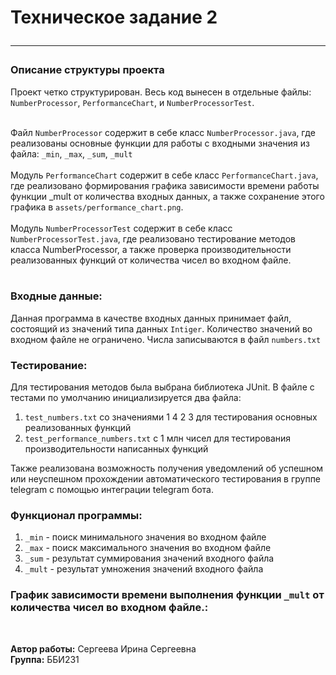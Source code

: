 # Техническое задание 2 <hr>

### Описание структуры проекта
Проект четко структурирован.
Весь код вынесен в отдельные файлы: `NumberProcessor`, `PerformanceChart`, и `NumberProcessorTest`.<br/><br/>

Файл `NumberProcessor` содержит в себе класс `NumberProcessor.java`, где реализованы основные функции для работы с входными значения из файла:
`_min`, `_max`, `_sum`, `_mult`<br/><br/>
Модуль `PerformanceChart` содержит в себе класс `PerformanceChart.java`, где реализовано формирования графика зависимости времени работы функции _mult от количества входных данных, а также
сохранение этого графика в `assets/performance_chart.png`.<br/><br/>
Модуль `NumberProcessorTest` содержит в себе класс `NumberProcessorTest.java`, где реализовано тестирование методов класса NumberProcessor, а также
проверка производительности реализованных функций от количества чисел во входном файле.<br/><br/>


### Входные данные:
Данная программа в качестве входных данных принимает файл, состоящий из значений типа данных `Intiger`.
Количество значений во входном файле не ограничено. Числа записываются в файл `numbers.txt`

### Тестирование:
Для тестирования методов была выбрана библиотека JUnit. В файле с тестами по умолчанию инициализируется два файла:
1) `test_numbers.txt` со значениями 1 4 2 3 для тестирования основных реализованных функций
2) `test_performance_numbers.txt` с 1 млн чисел для тестирования производительности написанных функций


Также реализована возможность получения уведомлений об успешном или неуспешном прохождении автоматического тестирования
в группе telegram с помощью интеграции telegram бота.

### Функционал программы:
1. `_min`  - поиск минимального значения во входном файле
2. `_max`  - поиск максимального значения во входном файле
3. `_sum`  - результат суммирования значений входного файла
4. `_mult` - результат умножения значений входного файла

### График зависимости времени выполнения функции `_mult` от количества чисел во входном файле.:<br/>


<br/>

**Автор работы:** Сергеева Ирина Сергеевна <br/>
**Группа:** ББИ231

